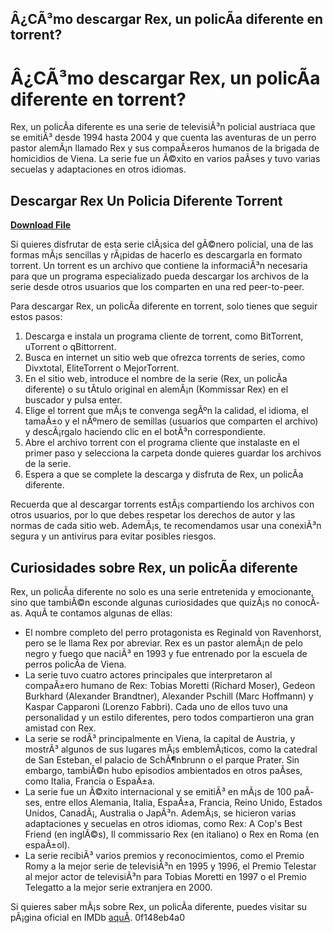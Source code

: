 ## Â¿CÃ³mo descargar Rex, un policÃ­a diferente en torrent?

  
# Â¿CÃ³mo descargar Rex, un policÃ­a diferente en torrent?
 
Rex, un policÃ­a diferente es una serie de televisiÃ³n policial austriaca que se emitiÃ³ desde 1994 hasta 2004 y que cuenta las aventuras de un perro pastor alemÃ¡n llamado Rex y sus compaÃ±eros humanos de la brigada de homicidios de Viena. La serie fue un Ã©xito en varios paÃ­ses y tuvo varias secuelas y adaptaciones en otros idiomas.
 
## Descargar Rex Un Policia Diferente Torrent


[**Download File**](https://conttooperting.blogspot.com/?l=2tKaIe)

 
Si quieres disfrutar de esta serie clÃ¡sica del gÃ©nero policial, una de las formas mÃ¡s sencillas y rÃ¡pidas de hacerlo es descargarla en formato torrent. Un torrent es un archivo que contiene la informaciÃ³n necesaria para que un programa especializado pueda descargar los archivos de la serie desde otros usuarios que los comparten en una red peer-to-peer.
 
Para descargar Rex, un policÃ­a diferente en torrent, solo tienes que seguir estos pasos:
 
1. Descarga e instala un programa cliente de torrent, como BitTorrent, uTorrent o qBittorrent.
2. Busca en internet un sitio web que ofrezca torrents de series, como Divxtotal, EliteTorrent o MejorTorrent.
3. En el sitio web, introduce el nombre de la serie (Rex, un policÃ­a diferente) o su tÃ­tulo original en alemÃ¡n (Kommissar Rex) en el buscador y pulsa enter.
4. Elige el torrent que mÃ¡s te convenga segÃºn la calidad, el idioma, el tamaÃ±o y el nÃºmero de semillas (usuarios que comparten el archivo) y descÃ¡rgalo haciendo clic en el botÃ³n correspondiente.
5. Abre el archivo torrent con el programa cliente que instalaste en el primer paso y selecciona la carpeta donde quieres guardar los archivos de la serie.
6. Espera a que se complete la descarga y disfruta de Rex, un policÃ­a diferente.

Recuerda que al descargar torrents estÃ¡s compartiendo los archivos con otros usuarios, por lo que debes respetar los derechos de autor y las normas de cada sitio web. AdemÃ¡s, te recomendamos usar una conexiÃ³n segura y un antivirus para evitar posibles riesgos.
  
## Curiosidades sobre Rex, un policÃ­a diferente
 
Rex, un policÃ­a diferente no solo es una serie entretenida y emocionante, sino que tambiÃ©n esconde algunas curiosidades que quizÃ¡s no conocÃ­as. AquÃ­ te contamos algunas de ellas:

- El nombre completo del perro protagonista es Reginald von Ravenhorst, pero se le llama Rex por abreviar. Rex es un pastor alemÃ¡n de pelo negro y fuego que naciÃ³ en 1993 y fue entrenado por la escuela de perros policÃ­a de Viena.
- La serie tuvo cuatro actores principales que interpretaron al compaÃ±ero humano de Rex: Tobias Moretti (Richard Moser), Gedeon Burkhard (Alexander Brandtner), Alexander Pschill (Marc Hoffmann) y Kaspar Capparoni (Lorenzo Fabbri). Cada uno de ellos tuvo una personalidad y un estilo diferentes, pero todos compartieron una gran amistad con Rex.
- La serie se rodÃ³ principalmente en Viena, la capital de Austria, y mostrÃ³ algunos de sus lugares mÃ¡s emblemÃ¡ticos, como la catedral de San Esteban, el palacio de SchÃ¶nbrunn o el parque Prater. Sin embargo, tambiÃ©n hubo episodios ambientados en otros paÃ­ses, como Italia, Francia o EspaÃ±a.
- La serie fue un Ã©xito internacional y se emitiÃ³ en mÃ¡s de 100 paÃ­ses, entre ellos Alemania, Italia, EspaÃ±a, Francia, Reino Unido, Estados Unidos, CanadÃ¡, Australia o JapÃ³n. AdemÃ¡s, se hicieron varias adaptaciones y secuelas en otros idiomas, como Rex: A Cop's Best Friend (en inglÃ©s), Il commissario Rex (en italiano) o Rex en Roma (en espaÃ±ol).
- La serie recibiÃ³ varios premios y reconocimientos, como el Premio Romy a la mejor serie de televisiÃ³n en 1995 y 1996, el Premio Telestar al mejor actor de televisiÃ³n para Tobias Moretti en 1997 o el Premio Telegatto a la mejor serie extranjera en 2000.

Si quieres saber mÃ¡s sobre Rex, un policÃ­a diferente, puedes visitar su pÃ¡gina oficial en IMDb [aquÃ­](https://www.imdb.com/title/tt0108829/).
 0f148eb4a0
